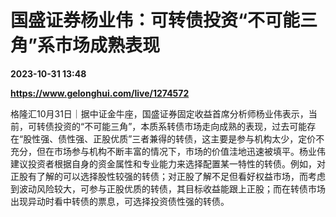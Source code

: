 # 国盛证券杨业伟：可转债投资“不可能三角”系市场成熟表现

**2023-10-31 13:48**

**https://www.gelonghui.com/live/1274572**

格隆汇10月31日｜据中证金牛座，国盛证券固定收益首席分析师杨业伟表示，当前，可转债投资的“不可能三角”，本质系转债市场走向成熟的表现，过去可能存在“股性强、债性强、正股优质”三者兼得的转债，这主要是参与机构太少，定价不充分，但在市场参与机构不断丰富的情况下，市场的价值洼地迅速被填平。杨业伟建议投资者根据自身的资金属性和专业能力来选择配置某一特性的转债。例如，对正股有了解的可以选择股性较强的转债；对正股了解不足但看好权益市场，而考虑到波动风险较大，可参与正股优质的转债，其目标收益能跟上正股；而在转债市场出现异动时看中转债的票息，可选择投资债性强的转债。